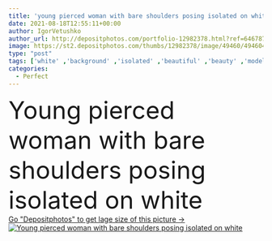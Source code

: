 ```yaml
---
title: 'young pierced woman with bare shoulders posing isolated on white'
date: 2021-08-18T12:55:11+00:00
author: IgorVetushko
author_url: http://depositphotos.com/portfolio-12982378.html?ref=64678756
image: https://st2.depositphotos.com/thumbs/12982378/image/49460/494604700/api_thumb_450.jpg?forcejpeg=true
type: "post"
tags: ['white' ,'background' ,'isolated' ,'beautiful' ,'beauty' ,'model' ,'caucasian' ,'wellbeing' ,'face' ,'care' ,'brunette' ,'skin' ,'woman' ,'skincare' ,'body' ,'clean' ,'purity' ,'perfect' ,'attractive' ,'posing' ,'wellness' ,'bodycare' ,'pierced' ,'copy space' ,'one person' ,'Studio Shot' ,'young adult' ,'look at camera' ,'bare shoulders' ]
categories: 
  - Perfect
---
```

<div aling="center">
            <font size="60"> Young pierced woman with bare shoulders posing isolated on white</font>   
</div>
<div>
    <a href='https://depositphotos.com/494604700/stock-photo-young-pierced-woman-bare-shoulders.html?ref=64678756' target=_blank > Go "Depositphotos" to get lage size of this picture ->
        <img href='https://depositphotos.com/494604700/stock-photo-young-pierced-woman-bare-shoulders.html?ref=64678756' src='https://st2.depositphotos.com/12982378/49460/i/950/depositphotos_494604700-stock-photo-young-pierced-woman-bare-shoulders.jpg?forcejpeg=true' alt='Young pierced woman with bare shoulders posing isolated on white' >
    </a>
</div>
